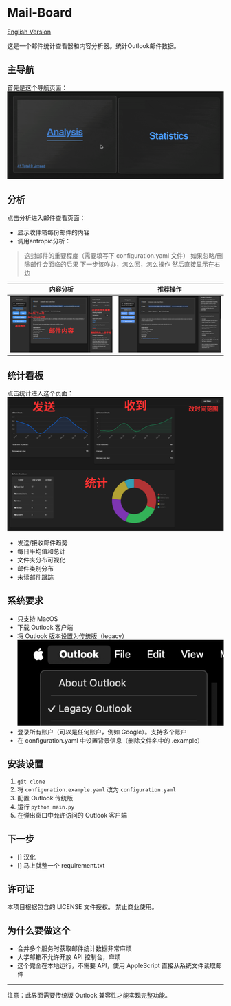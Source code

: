 # Mail-Board
[English Version](README.md)

这是一个邮件统计查看器和内容分析器。统计Outlook邮件数据。

## 主导航
首先是这个导航页面：
![导航](public/gif.gif)

## 分析
点击分析进入邮件查看页面：
- 显示收件箱每份邮件的内容
- 调用antropic分析：
> 这封邮件的重要程度（需要填写下 configuration.yaml 文件）
> 如果忽略/删除邮件会面临的后果
> 下一步该咋办，怎么回，怎么操作
然后直接显示在右边

| 内容分析                                | 推荐操作                               |
|---------------------------------------|--------------------------------------|
| ![邮件分析 1](public/email-1-cn.png)    | ![邮件分析 2](public/email-2.png)     |

## 统计看板
点击统计进入这个页面：
![统计界面](public/stats-cn.png)
- 发送/接收邮件趋势
- 每日平均值和总计
- 文件夹分布可视化
- 邮件类别分布
- 未读邮件跟踪

## 系统要求
- 只支持 MacOS
- 下载 Outlook 客户端
- 将 Outlook 版本设置为传统版（legacy）
![传统设置](public/legacy.png)
- 登录所有账户（可以是任何账户，例如 Google）。支持多个账户
- 在 configuration.yaml 中设置背景信息（删除文件名中的 .example）

## 安装设置
1. ```git clone```
2. 将 `configuration.example.yaml` 改为 `configuration.yaml`
3. 配置 Outlook 传统版
4. 运行 ```python main.py```
5. 在弹出窗口中允许访问的 Outlook 客户端

## 下一步
- [] 汉化
- [] 马上就整一个 requirement.txt

## 许可证
本项目根据包含的 LICENSE 文件授权。
禁止商业使用。

## 为什么要做这个
- 合并多个服务时获取邮件统计数据非常麻烦
- 大学邮箱不允许开放 API 控制台，麻烦
- 这个完全在本地运行，不需要 API，使用 AppleScript 直接从系统文件读取邮件

---
注意：此界面需要传统版 Outlook 兼容性才能实现完整功能。